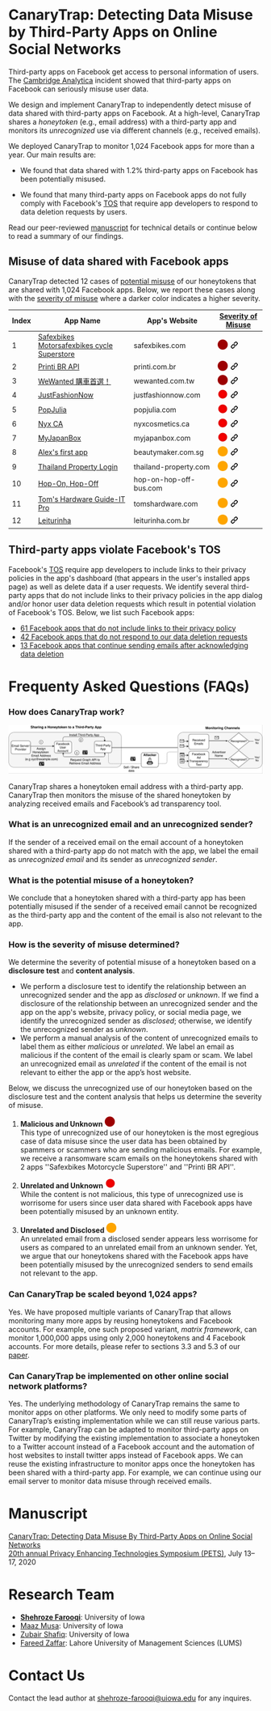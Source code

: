 # CanaryTrap: Detecting Data Misuse by Third-Party Apps on Online Social Networks

Third-party apps on Facebook get access to personal information of users. The [Cambridge Analytica](https://www.theguardian.com/news/series/cambridge-analytica-files) incident showed that third-party apps on Facebook can seriously misuse user data. <br>

We design and implement CanaryTrap to independently detect misuse of data shared with third-party apps on Facebook. At a high-level, CanaryTrap shares a *honeytoken* (e.g., email address) with a third-party app and monitors its *unrecognized* use via different channels (e.g., received emails). <br> 

We deployed CanaryTrap to monitor 1,024 Facebook apps for more than a year. Our main results are:
- We found that data shared with 1.2% third-party apps on Facebook has been potentially misused.

- We found that many third-party apps on Facebook apps do not fully comply with Facebook's [TOS](https://developers.facebook.com/policy/) that require app developers to respond to data deletion requests by users.<br>

Read our peer-reviewed [manuscript](https://homepage.divms.uiowa.edu/~sfarooqi/Files/farooqiCanaryTrap-pets20.pdf) for technical details or continue below to read a summary of our findings. 


## Misuse of data shared with Facebook apps
CanaryTrap detected 12 cases of [potential misuse](#what-is-a-potential-misuse-of-honeytoken) of our honeytokens that are shared with 1,024 Facebook apps. Below, we report these cases along with the [severity of misuse](#how-is-the-severity-of-misuse-determined) where a darker color indicates a higher severity.



Index | App Name | App's Website | [Severity of Misuse](#how-is-the-severity-of-misuse-determined) |
----- | -------------------------------------| ----------- | -------- |
1 | [Safexbikes Motorsafexbikes cycle Superstore](https://www.facebook.com/login.php?skip_api_login=1&api_key=987402874629547&signed_next=1&next=https%3A%2F%2Fwww.facebook.com%2Fv2.7%2Fdialog%2Foauth%3Fredirect_uri%3Dhttps%253A%252F%252Fsafexbikes.com%252Fdialog-box-redirect.php%26scope%3Demail%26client_id%3D987402874629547%26ret%3Dlogin%26logger_id%3D3c9a64a5-8394-c788-56ad-350eba33b71e&cancel_url=https%3A%2F%2Fsafexbikes.com%2Fdialog-box-redirect.php%3Ferror%3Daccess_denied%26error_code%3D200%26error_description%3DPermissions%2Berror%26error_reason%3Duser_denied%23_%3D_&display=page&locale=en_US&logger_id=3c9a64a5-8394-c788-56ad-350eba33b71e) | safexbikes.com |  [<img src="figs/icons/darkred.png" alt="drawing" width="20" height="20"/>](data/unrecognizedemails/Safebikes) [<img src="figs/icons/link_icon.png" alt="drawing" width="18" height="18">](data/unrecognizedemails/Safebikes) |
2 | [Printi BR API](https://www.facebook.com/login.php?skip_api_login=1&api_key=1259409477478880&signed_next=1&next=https%3A%2F%2Fwww.facebook.com%2Fv2.10%2Fdialog%2Foauth%3Fchannel%3Dhttps%253A%252F%252Fstaticxx.facebook.com%252Fconnect%252Fxd_arbiter%252Fr%252Fmp2v3DK3INU.js%253Fversion%253D42%2523cb%253Dfbdb93793a2ce8%2526domain%253Dwww.printi.com.br%2526origin%253Dhttps%25253A%25252F%25252Fwww.printi.com.br%25252Ff864e90021ae86%2526relation%253Dopener%26redirect_uri%3Dhttps%253A%252F%252Fstaticxx.facebook.com%252Fconnect%252Fxd_arbiter%252Fr%252Fmp2v3DK3INU.js%253Fversion%253D42%2523cb%253Df182da58c17b9b2%2526domain%253Dwww.printi.com.br%2526origin%253Dhttps%25253A%25252F%25252Fwww.printi.com.br%25252Ff864e90021ae86%2526relation%253Dopener%2526frame%253Df28511bc88f3e02%26display%3Dpopup%26scope%3Dpublic_profile%252Cemail%26response_type%3Dtoken%252Csigned_request%26domain%3Dwww.printi.com.br%26origin%3D1%26client_id%3D1259409477478880%26ret%3Dlogin%26sdk%3Djoey%26fallback_redirect_uri%3Dhttps%253A%252F%252Fwww.printi.com.br%252Flogin-cadastro%26logger_id%3D8802a145-219d-6500-247e-dc7cc3465274&cancel_url=https%3A%2F%2Fstaticxx.facebook.com%2Fconnect%2Fxd_arbiter%2Fr%2Fmp2v3DK3INU.js%3Fversion%3D42%23cb%3Df182da58c17b9b2%26domain%3Dwww.printi.com.br%26origin%3Dhttps%253A%252F%252Fwww.printi.com.br%252Ff864e90021ae86%26relation%3Dopener%26frame%3Df28511bc88f3e02%26error%3Daccess_denied%26error_code%3D200%26error_description%3DPermissions%2Berror%26error_reason%3Duser_denied%26e2e%3D%257B%257D&display=popup&locale=en_US&logger_id=8802a145-219d-6500-247e-dc7cc3465274) | printi.com.br |  [<img src="figs/icons/darkred.png" alt="drawing" width="20" height="20"/>](data/unrecognizedemails/PrintBRAPI) [<img src="figs/icons/link_icon.png" alt="drawing" width="18" height="18">](data/unrecognizedemails/PrintBRAPI)  |
3 | [WeWanted 購車首選！](https://www.facebook.com/login.php?skip_api_login=1&api_key=239162876286879&signed_next=1&next=https%3A%2F%2Fwww.facebook.com%2Fv2.8%2Fdialog%2Foauth%3Fredirect_uri%3Dhttps%253A%252F%252Fwww.wewanted.com.tw%252Findex.php%26state%3D5ba256d6579b08acd6f5df06da5c7840%26scope%3Demail%252Cpublic_profile%252Cuser_friends%26response_type%3Dcode%26client_id%3D239162876286879%26ret%3Dlogin%26sdk%3Dphp-sdk-5.4.4%26logger_id%3D554641e3-b98c-9979-200a-3595fc4de610&cancel_url=https%3A%2F%2Fwww.wewanted.com.tw%2Findex.php%3Ferror%3Daccess_denied%26error_code%3D200%26error_description%3DPermissions%2Berror%26error_reason%3Duser_denied%26state%3D5ba256d6579b08acd6f5df06da5c7840%23_%3D_&display=page&locale=en_US&logger_id=554641e3-b98c-9979-200a-3595fc4de610) | wewanted.com.tw |  [<img src="figs/icons/darkred.png" alt="drawing" width="20" height="20"/>](data/unrecognizedemails/WeWanted) [<img src="figs/icons/link_icon.png" alt="drawing" width="18" height="18">](data/unrecognizedemails/WeWanted)  |
4 | [JustFashionNow](https://www.facebook.com/login.php?skip_api_login=1&api_key=1810211979252552&signed_next=1&next=https%3A%2F%2Fwww.facebook.com%2Fv2.8%2Fdialog%2Foauth%3Fchannel%3Dhttps%253A%252F%252Fstaticxx.facebook.com%252Fconnect%252Fxd_arbiter%252Fr%252F30jx6e8KIxc.js%253Fversion%253D42%2523cb%253Df1fc9e81e7bf36c%2526domain%253Dwww.justfashionnow.com%2526origin%253Dhttps%25253A%25252F%25252Fwww.justfashionnow.com%25252Ff93deb16d5b156%2526relation%253Dopener%26redirect_uri%3Dhttps%253A%252F%252Fstaticxx.facebook.com%252Fconnect%252Fxd_arbiter%252Fr%252F30jx6e8KIxc.js%253Fversion%253D42%2523cb%253Df2c78b4ebf0c212%2526domain%253Dwww.justfashionnow.com%2526origin%253Dhttps%25253A%25252F%25252Fwww.justfashionnow.com%25252Ff93deb16d5b156%2526relation%253Dopener%2526frame%253Df2ea417bd42ded%26display%3Dpopup%26scope%3Dpublic_profile%252Cemail%26response_type%3Dtoken%252Csigned_request%26domain%3Dwww.justfashionnow.com%26origin%3D1%26client_id%3D1810211979252552%26ret%3Dlogin%26sdk%3Djoey%26fallback_redirect_uri%3Dhttps%253A%252F%252Fwww.justfashionnow.com%252Faccount%252Flogin%26logger_id%3Deab476de-69da-a7d3-b0d5-42ef50d6ca5c&cancel_url=https%3A%2F%2Fstaticxx.facebook.com%2Fconnect%2Fxd_arbiter%2Fr%2F30jx6e8KIxc.js%3Fversion%3D42%23cb%3Df2c78b4ebf0c212%26domain%3Dwww.justfashionnow.com%26origin%3Dhttps%253A%252F%252Fwww.justfashionnow.com%252Ff93deb16d5b156%26relation%3Dopener%26frame%3Df2ea417bd42ded%26error%3Daccess_denied%26error_code%3D200%26error_description%3DPermissions%2Berror%26error_reason%3Duser_denied%26e2e%3D%257B%257D&display=popup&locale=en_US&logger_id=eab476de-69da-a7d3-b0d5-42ef50d6ca5c) | justfashionnow.com |  [<img src="figs/icons/red.png" alt="drawing" width="20" height="20"/>](data/unrecognizedemails/JustFashionNow) [<img src="figs/icons/link_icon.png" alt="drawing" width="18" height="18">](data/unrecognizedemails/JustFashionNow)  |
5 | [PopJulia](https://www.facebook.com/login.php?skip_api_login=1&api_key=1336401963119244&signed_next=1&next=https%3A%2F%2Fwww.facebook.com%2Fv2.9%2Fdialog%2Foauth%3Fchannel%3Dhttps%253A%252F%252Fstaticxx.facebook.com%252Fconnect%252Fxd_arbiter%252Fr%252F30jx6e8KIxc.js%253Fversion%253D42%2523cb%253Df3568d57dd04a4e%2526domain%253Dwww.popjulia.com%2526origin%253Dhttps%25253A%25252F%25252Fwww.popjulia.com%25252Ff15f6e003cd6898%2526relation%253Dopener%26redirect_uri%3Dhttps%253A%252F%252Fstaticxx.facebook.com%252Fconnect%252Fxd_arbiter%252Fr%252F30jx6e8KIxc.js%253Fversion%253D42%2523cb%253Df25699638bb31fa%2526domain%253Dwww.popjulia.com%2526origin%253Dhttps%25253A%25252F%25252Fwww.popjulia.com%25252Ff15f6e003cd6898%2526relation%253Dopener%2526frame%253Df29168d075c07%26display%3Dpopup%26scope%3Dpublic_profile%252Cemail%26response_type%3Dtoken%252Csigned_request%26domain%3Dwww.popjulia.com%26origin%3D1%26client_id%3D1336401963119244%26ret%3Dlogin%26sdk%3Djoey%26fallback_redirect_uri%3Dhttps%253A%252F%252Fwww.popjulia.com%252Faccount%252Flogin%26logger_id%3D5211e1f7-27b8-8718-34e2-4cac3574188d&cancel_url=https%3A%2F%2Fstaticxx.facebook.com%2Fconnect%2Fxd_arbiter%2Fr%2F30jx6e8KIxc.js%3Fversion%3D42%23cb%3Df25699638bb31fa%26domain%3Dwww.popjulia.com%26origin%3Dhttps%253A%252F%252Fwww.popjulia.com%252Ff15f6e003cd6898%26relation%3Dopener%26frame%3Df29168d075c07%26error%3Daccess_denied%26error_code%3D200%26error_description%3DPermissions%2Berror%26error_reason%3Duser_denied%26e2e%3D%257B%257D&display=popup&locale=en_US&logger_id=5211e1f7-27b8-8718-34e2-4cac3574188d) | popjulia.com |  [<img src="figs/icons/red.png" alt="drawing" width="20" height="20"/>](data/unrecognizedemails/Popjulia) [<img src="figs/icons/link_icon.png" alt="drawing" width="18" height="18">](data/unrecognizedemails/Popjulia)  |
6 | [Nyx CA](https://www.facebook.com/login.php?skip_api_login=1&api_key=952407174818310&signed_next=1&next=https%3A%2F%2Fwww.facebook.com%2Fv2.7%2Fdialog%2Foauth%3Fredirect_uri%3Dhttps%253A%252F%252Fwww.nyxcosmetics.ca%252Fon%252Fdemandware.store%252FSites-nyxcosmetics-ca-Site%252Fen_CA%252FLogin-OAuthReentryFacebook%26state%3D1126121414%26scope%3Demail%2Bpublic_profile%26response_type%3Dcode%26client_id%3D952407174818310%26ret%3Dlogin%26logger_id%3Dd59a5454-5d29-7745-1030-a3f431acecc7&cancel_url=https%3A%2F%2Fwww.nyxcosmetics.ca%2Fon%2Fdemandware.store%2FSites-nyxcosmetics-ca-Site%2Fen_CA%2FLogin-OAuthReentryFacebook%3Ferror%3Daccess_denied%26error_code%3D200%26error_description%3DPermissions%2Berror%26error_reason%3Duser_denied%26state%3D1126121414%23_%3D_&display=page&locale=en_US&logger_id=d59a5454-5d29-7745-1030-a3f431acecc7) | nyxcosmetics.ca |  [<img src="figs/icons/red.png" alt="drawing" width="20" height="20"/>](data/unrecognizedemails/NyxCA) [<img src="figs/icons/link_icon.png" alt="drawing" width="18" height="18">](data/unrecognizedemails/NyxCA)  |
7 | [MyJapanBox](https://www.facebook.com/login.php?skip_api_login=1&api_key=600140240153147&signed_next=1&next=https%3A%2F%2Fwww.facebook.com%2Fv2.12%2Fdialog%2Foauth%3Fredirect_uri%3Dhttps%253A%252F%252Fwww.myjapanbox.com%252Fwp-content%252Fplugins%252Fyith-woocommerce-social-login-premium%252Fincludes%252Fhybridauth%252Ffacebook.php%26state%3Dd81e5fcef618afd594c6f9d58d404258%26scope%3Demail%252Cpublish_actions%26response_type%3Dcode%26auth_type%3Drerequest%26client_id%3D600140240153147%26ret%3Dlogin%26sdk%3Dphp-sdk-5.6.1%26logger_id%3D3c3ca9ef-f25b-9650-9d65-e5cb8a29c3db&cancel_url=https%3A%2F%2Fwww.myjapanbox.com%2Fwp-content%2Fplugins%2Fyith-woocommerce-social-login-premium%2Fincludes%2Fhybridauth%2Ffacebook.php%3Ferror%3Daccess_denied%26error_code%3D200%26error_description%3DPermissions%2Berror%26error_reason%3Duser_denied%26state%3Dd81e5fcef618afd594c6f9d58d404258%23_%3D_&display=page&locale=en_US&logger_id=3c3ca9ef-f25b-9650-9d65-e5cb8a29c3db) | myjapanbox.com |  [<img src="figs/icons/red.png" alt="drawing" width="20" height="20"/>](data/unrecognizedemails/MyJapanBox) [<img src="figs/icons/link_icon.png" alt="drawing" width="18" height="18">](data/unrecognizedemails/MyJapanBox)  |
8 | [Alex's first app](https://www.facebook.com/login.php?skip_api_login=1&api_key=206357670142825&signed_next=1&next=https%3A%2F%2Fwww.facebook.com%2Fv2.12%2Fdialog%2Foauth%3Fredirect_uri%3Dhttps%253A%252F%252Fwww.beautymaker.com.sg%252Ffboauth%252Fconnect%26display%3Dpopup%26scope%3Demail%26client_id%3D206357670142825%26ret%3Dlogin%26logger_id%3D957cec9f-d527-af9d-a7bb-43432b394868&cancel_url=https%3A%2F%2Fwww.beautymaker.com.sg%2Ffboauth%2Fconnect%3Ferror%3Daccess_denied%26error_code%3D200%26error_description%3DPermissions%2Berror%26error_reason%3Duser_denied%23_%3D_&display=popup&locale=en_US&logger_id=957cec9f-d527-af9d-a7bb-43432b394868) | beautymaker.com.sg |  [<img src="figs/icons/orange.png" alt="drawing" width="20" height="20"/>](data/unrecognizedemails/AlexsFirstApp) [<img src="figs/icons/link_icon.png" alt="drawing" width="18" height="18">](data/unrecognizedemails/AlexsFirstApp)  |
9 | [Thailand Property Login](https://www.facebook.com/login.php?skip_api_login=1&api_key=232172633799497&signed_next=1&next=https%3A%2F%2Fwww.facebook.com%2Fv3.1%2Fdialog%2Foauth%3Fredirect_uri%3Dhttps%253A%252F%252Fwww.thailand-property.com%252Fauth%252Ffacebook%252Fcallback%26state%3DxtFume9MoyG52EtGaY5fy0TacB0oEcaduw84cbMP%26scope%3Demail%26response_type%3Dcode%26client_id%3D232172633799497%26ret%3Dlogin%26logger_id%3D2e56af55-62d7-0737-9243-cab946b2611d&cancel_url=https%3A%2F%2Fwww.thailand-property.com%2Fauth%2Ffacebook%2Fcallback%3Ferror%3Daccess_denied%26error_code%3D200%26error_description%3DPermissions%2Berror%26error_reason%3Duser_denied%26state%3DxtFume9MoyG52EtGaY5fy0TacB0oEcaduw84cbMP%23_%3D_&display=page&locale=en_US&logger_id=2e56af55-62d7-0737-9243-cab946b2611d) | thailand-property.com |  [<img src="figs/icons/orange.png" alt="drawing" width="20" height="20"/>](data/unrecognizedemails/ThailandProperty) [<img src="figs/icons/link_icon.png" alt="drawing" width="18" height="18">](data/unrecognizedemails/ThailandProperty) |
10 | [Hop-On, Hop-Off](https://www.facebook.com/login.php?skip_api_login=1&api_key=1533457586690723&signed_next=1&next=https%3A%2F%2Fwww.facebook.com%2Fv2.10%2Fdialog%2Foauth%3Fredirect_uri%3Dhttps%253A%252F%252Fwww.hop-on-hop-off-bus.com%252Fmy%252FFacebookCallback%26scope%3Demail%26response_type%3Dcode%26client_id%3D1533457586690723%26ret%3Dlogin%26logger_id%3D57a4590c-16bd-4a5d-d84d-93c444a3788b&cancel_url=https%3A%2F%2Fwww.hop-on-hop-off-bus.com%2Fmy%2FFacebookCallback%3Ferror%3Daccess_denied%26error_code%3D200%26error_description%3DPermissions%2Berror%26error_reason%3Duser_denied%23_%3D_&display=page&locale=en_US&logger_id=57a4590c-16bd-4a5d-d84d-93c444a3788b) | hop-on-hop-off-bus.com |  [<img src="figs/icons/orange.png" alt="drawing" width="20" height="20"/>](data/unrecognizedemails/HopOnHopOff) [<img src="figs/icons/link_icon.png" alt="drawing" width="18" height="18">](data/unrecognizedemails/HopOnHopOff) |
11 | [Tom's Hardware Guide-IT Pro](https://www.facebook.com/login.php?skip_api_login=1&api_key=279259815492465&signed_next=1&next=https%3A%2F%2Fwww.facebook.com%2Fv2.8%2Fdialog%2Foauth%3Fredirect_uri%3Dhttps%253A%252F%252Fpurch.auth0.com%252Flogin%252Fcallback%26state%3D-DLSJqQGXogWudRkXXSf7ZJdvUvGNnhr%26scope%3Dpublic_profile%252Cemail%26response_type%3Dcode%26client_id%3D279259815492465%26ret%3Dlogin%26logger_id%3D0de64326-56fe-6d2d-e148-24bd3ca3ed71&cancel_url=https%3A%2F%2Fpurch.auth0.com%2Flogin%2Fcallback%3Ferror%3Daccess_denied%26error_code%3D200%26error_description%3DPermissions%2Berror%26error_reason%3Duser_denied%26state%3D-DLSJqQGXogWudRkXXSf7ZJdvUvGNnhr%23_%3D_&display=page&locale=en_US&logger_id=0de64326-56fe-6d2d-e148-24bd3ca3ed71) | tomshardware.com |  [<img src="figs/icons/orange.png" alt="drawing" width="20" height="20"/>](data/unrecognizedemails/TomsHardware) [<img src="figs/icons/link_icon.png" alt="drawing" width="18" height="18">](data/unrecognizedemails/TomsHardware)  |
12 | [Leiturinha](https://www.facebook.com/login.php?skip_api_login=1&api_key=611224105627934&signed_next=1&next=https%3A%2F%2Fwww.facebook.com%2Fv2.7%2Fdialog%2Foauth%3Fchannel%3Dhttps%253A%252F%252Fstaticxx.facebook.com%252Fconnect%252Fxd_arbiter%252Fr%252Fmp2v3DK3INU.js%253Fversion%253D42%2523cb%253Df2ad81d9355515e%2526domain%253Dleiturinha.com.br%2526origin%253Dhttps%25253A%25252F%25252Fleiturinha.com.br%25252Ff302a9d4bd8d45c%2526relation%253Dopener%26redirect_uri%3Dhttps%253A%252F%252Fstaticxx.facebook.com%252Fconnect%252Fxd_arbiter%252Fr%252Fmp2v3DK3INU.js%253Fversion%253D42%2523cb%253Df1156f4e7a8eb7a%2526domain%253Dleiturinha.com.br%2526origin%253Dhttps%25253A%25252F%25252Fleiturinha.com.br%25252Ff302a9d4bd8d45c%2526relation%253Dopener%2526frame%253Df133fb05cd81c4a%26display%3Dpopup%26scope%3Demail%26response_type%3Dtoken%252Csigned_request%26domain%3Dleiturinha.com.br%26origin%3D1%26client_id%3D611224105627934%26ret%3Dlogin%26sdk%3Djoey%26fallback_redirect_uri%3Dhttps%253A%252F%252Fleiturinha.com.br%252Fuser%252Flogin%26logger_id%3Ddd6b9895-f2fa-7c87-d2e6-224b3e1c94c4&cancel_url=https%3A%2F%2Fstaticxx.facebook.com%2Fconnect%2Fxd_arbiter%2Fr%2Fmp2v3DK3INU.js%3Fversion%3D42%23cb%3Df1156f4e7a8eb7a%26domain%3Dleiturinha.com.br%26origin%3Dhttps%253A%252F%252Fleiturinha.com.br%252Ff302a9d4bd8d45c%26relation%3Dopener%26frame%3Df133fb05cd81c4a%26error%3Daccess_denied%26error_code%3D200%26error_description%3DPermissions%2Berror%26error_reason%3Duser_denied%26e2e%3D%257B%257D&display=popup&locale=en_US&logger_id=dd6b9895-f2fa-7c87-d2e6-224b3e1c94c4) | leiturinha.com.br |  [<img src="figs/icons/orange.png" alt="drawing" width="20" height="20"/>](data/unrecognizedemails/Leiturinha) [<img src="figs/icons/link_icon.png" alt="drawing" width="18" height="18">](data/unrecognizedemails/Leiturinha) |

## Third-party apps violate Facebook's TOS
Facebook's [TOS](https://developers.facebook.com/docs/apps/delete-data/) require app developers to include links to their privacy policies in the app's dashboard (that appears in the user's installed apps page) as well as delete data if a user requests. We identify several third-party apps that do not include links to their privacy policies in the app dialog and/or honor user data deletion requests which result in potential violation of Facebook's TOS. Below, we list such Facebook apps:
- [61 Facebook apps that do not include links to their privacy policy](data/TOSviolationapps/NoPrivacyPolicy/README.md)
- [42 Facebook apps that do not respond to our data deletion requests](data/TOSviolationapps/NoResponse/README.md)
- [13 Facebook apps that continue sending emails after acknowledging data deletion](data/TOSviolationapps/EmailAfterAck/README.md) 


# Frequenty Asked Questions (FAQs)

### **How does CanaryTrap work?**

![](figs/diags/F2.PNG)</a>

CanaryTrap shares a honeytoken email address with a third-party app. CanaryTrap then monitors the misuse of the shared honeytoken by analyzing received emails and Facebook’s ad transparency tool.

### What is an unrecognized email and an unrecognized sender?
If the sender of a received email on the email account of a honeytoken shared with a third-party app do not match with the app, we label the email as *unrecognized email* and its sender as *unrecognized sender*. 

### What is the potential misuse of a honeytoken?
We conclude that a honeytoken shared with a third-party app has been potentially misused if the sender of a received email cannot be recognized as the third-party app and the content of the email is also not relevant to the app. 

### How is the severity of misuse determined?
We determine the severity of potential misuse of a honeytoken based on a **disclosure test** and **content analysis**. 
- We perform a disclosure test to identify the relationship between an unrecognized sender and the app as *disclosed* or *unknown*. If we find a disclosure of the relationship between an unrecognized sender and the app on the app's website, privacy policy, or social media page, we identify the unrecognized sender as *disclosed*; otherwise, we identify the unrecognized sender as *unknown*. 
- We perform a manual analysis of the content of unrecognized emails to label them as either *malicious* or *unrelated*. We label an email as malicious if the content of the email is clearly spam or scam. We label an unrecognized email as *unrelated* if the content of the email is not relevant to either the app or the app’s host website.<br>

Below, we discuss the unrecognized use of our honeytoken based on the disclosure test and the content analysis that helps us determine the severity of misuse.

1) **Malicious and Unknown**  <img src="figs/icons/darkred.png" alt="drawing" width="20" height="20"/> <br>
This type of unrecognized use of our honeytoken is the most egregious case of data misuse since the user data has been obtained by spammers or scammers who are sending malicious emails. For example, we receive a ransomware scam emails on the honeytokens shared with 2 apps ''Safexbikes Motorcycle Superstore'' and ''Printi BR API''.

2) **Unrelated and Unknown** <img src="figs/icons/red.png" alt="drawing" width="20" height="20"/> <br>
While the content is not malicious, this type of unrecognized use is worrisome for users since user data shared with Facebook apps have been potentially misused by an unknown entity.

3) **Unrelated and Disclosed** <img src="figs/icons/orange.png" alt="drawing" width="20" height="20"/> <br> 
An unrelated email from a disclosed sender appears less worrisome for users as compared to an unrelated email from an unknown sender. Yet, we argue that our honeytokens shared with the Facebook apps have been potentially misused by the unrecognized senders to send emails not relevant to the app.

### Can CanaryTrap be scaled beyond 1,024 apps?
Yes. We have proposed multiple variants of CanaryTrap that allows monitoring many more apps by reusing honeytokens and Facebook accounts. For example, one such proposed variant, *matrix framework*, can monitor 1,000,000 apps using only 2,000 honeytokens and 4 Facebook accounts. For more details, please refer to sections 3.3 and 5.3 of our [paper](https://homepage.divms.uiowa.edu/~sfarooqi/Files/farooqiCanaryTrap-pets20.pdf).


### Can CanaryTrap be implemented on other online social network platforms?
Yes. The underlying methodology of CanaryTrap remains the same to monitor apps on other platforms. We only need to modify some parts of CanaryTrap’s existing implementation while we can still reuse various parts.  For example, CanaryTrap can be adapted to monitor third-party apps on Twitter by modifying the existing implementation to associate a honeytoken to a Twitter account instead of a Facebook account and the automation of host websites to install twitter apps instead of Facebook apps. We can
reuse the existing infrastructure to monitor apps once the honeytoken has been shared with a third-party app. For example, we can continue using our email server to monitor data misuse through received emails.



# Manuscript  
[CanaryTrap: Detecting Data Misuse By Third-Party Apps on Online Social Networks](https://homepage.divms.uiowa.edu/~sfarooqi/Files/farooqiCanaryTrap-pets20.pdf)  
[20th annual Privacy Enhancing Technologies Symposium (PETS)](https://petsymposium.org/2020/index.php), July 13–17, 2020

# Research Team
- **[Shehroze Farooqi](https://sites.google.com/site/shehrozefarooqi/)**: University of Iowa 
- [Maaz Musa](https://maazbinmusa.github.io/): University of Iowa
- [Zubair Shafiq](https://www.cs.uiowa.edu/~mshafiq/): University of Iowa
- [Fareed Zaffar](https://lums.edu.pk/lums_employee/422): Lahore University of Management Sciences (LUMS)

# Contact Us
Contact the lead author at shehroze-farooqi@uiowa.edu for any inquires. 
